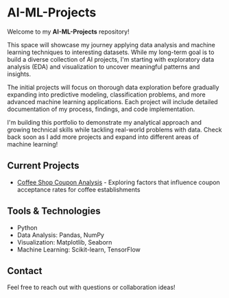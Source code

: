 # AI-ML-Projects

Welcome to my **AI-ML-Projects** repository!

This space will showcase my journey applying data analysis and machine learning techniques to interesting datasets. While my long-term goal is to build a diverse collection of AI projects, I'm starting with exploratory data analysis (EDA) and visualization to uncover meaningful patterns and insights.

The initial projects will focus on thorough data exploration before gradually expanding into predictive modeling, classification problems, and more advanced machine learning applications. Each project will include detailed documentation of my process, findings, and code implementation.

I'm building this portfolio to demonstrate my analytical approach and growing technical skills while tackling real-world problems with data. Check back soon as I add more projects and expand into different areas of machine learning!

## Current Projects
- [Coffee Shop Coupon Analysis](/coffee_coupon_analysis) - Exploring factors that influence coupon acceptance rates for coffee establishments

## Tools & Technologies
- Python
- Data Analysis: Pandas, NumPy
- Visualization: Matplotlib, Seaborn
- Machine Learning: Scikit-learn, TensorFlow

## Contact
Feel free to reach out with questions or collaboration ideas!
